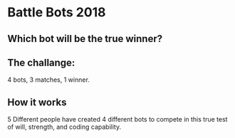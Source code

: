 # Battle Bots 2018
## Which bot will be the true winner?

## The challange:

4 bots, 3 matches, 1 winner.

## How it works

5 Different people have created 4 different bots to compete in this true test of will, strength, and coding capability.
